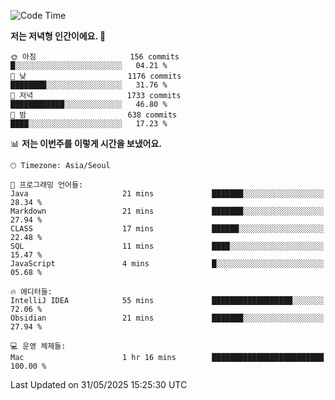   <!--START_SECTION:waka-->
![Code Time](http://img.shields.io/badge/Code%20Time-633%20hrs%2019%20mins-blue)

**저는 저녁형 인간이에요. 🦉** 

```text
🌞 아침                     156 commits         █░░░░░░░░░░░░░░░░░░░░░░░░   04.21 % 
🌆 낮　                     1176 commits        ████████░░░░░░░░░░░░░░░░░   31.76 % 
🌃 저녁                     1733 commits        ████████████░░░░░░░░░░░░░   46.80 % 
🌙 밤　                     638 commits         ████░░░░░░░░░░░░░░░░░░░░░   17.23 % 
```


📊 **저는 이번주를 이렇게 시간을 보냈어요.** 

```text
🕑︎ Timezone: Asia/Seoul

💬 프로그래밍 언어들: 
Java                     21 mins             ███████░░░░░░░░░░░░░░░░░░   28.34 % 
Markdown                 21 mins             ███████░░░░░░░░░░░░░░░░░░   27.94 % 
CLASS                    17 mins             ██████░░░░░░░░░░░░░░░░░░░   22.48 % 
SQL                      11 mins             ████░░░░░░░░░░░░░░░░░░░░░   15.47 % 
JavaScript               4 mins              █░░░░░░░░░░░░░░░░░░░░░░░░   05.68 % 

🔥 에디터들: 
IntelliJ IDEA            55 mins             ██████████████████░░░░░░░   72.06 % 
Obsidian                 21 mins             ███████░░░░░░░░░░░░░░░░░░   27.94 % 

💻 운영 체제들: 
Mac                      1 hr 16 mins        █████████████████████████   100.00 % 
```


 Last Updated on 31/05/2025 15:25:30 UTC
<!--END_SECTION:waka-->
